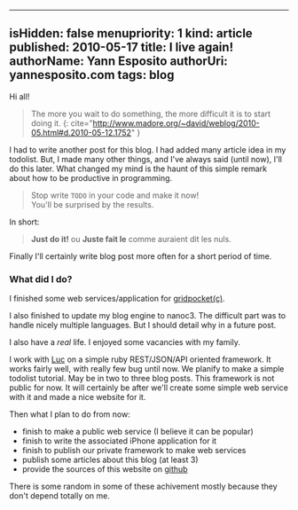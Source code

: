 -----
isHidden:       false
menupriority:   1
kind:           article
published: 2010-05-17
title: I live again!
authorName: Yann Esposito
authorUri: yannesposito.com
tags: blog
-----
Hi all!

> The more you wait to do something, the more difficult it is to start doing it.
{: cite="http://www.madore.org/~david/weblog/2010-05.html#d.2010-05-12.1752" }

I had to write another post for this blog. I had added many article idea in my todolist. But, I made many other things, and I've always said (until now), I'll do this later. What changed my mind is the haunt of this simple remark about how to be productive in programming. 
> Stop write `TODO` in your code and make it now!  
> You'll be surprised by the results.

In short:
> **Just do it!** ou **Juste fait le** comme auraient dit les nuls.

Finally I'll certainly write blog post more often for a short period of time.

### What did I do?

I finished some web services/application for [gridpocket(c)](http://www.gridpocket.com).

I also finished to update my blog engine to nanoc3. The difficult part was to handle nicely multiple languages. But I should detail why in a future post.

I also have a *real* life. I enjoyed some vacancies with my family. 

I work with [Luc](http://www.lucarea.net) on a simple ruby REST/JSON/API oriented framework. It works fairly well, with really few bug until now. We planify to make a simple todolist tutorial. May be in two to three blog posts. This framework is not public for now. It will certainly be after we'll create some simple web service with it and made a nice website for it.

Then what I plan to do from now:

  - finish to make a public web service (I believe it can be popular)
  - finish to write the associated iPhone application for it
  - finish to publish our private framework to make web services
  - publish some articles about this blog (at least 3)
  - provide the sources of this website on [github](http://github.com)

There is some random in some of these achivement mostly because they don't depend totally on me.
